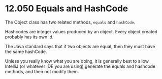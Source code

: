 # 12.050 Equals and HashCode

The Object class has two related methods, `equals` and `hashCode`.  

Hashcodes are integer values produced by an object.  Every object created probably has its own id.

The Java standard says that if two objects are equal, then they must have the same hashCode.

Unless you really know what you are doing, it is generally best to allow IntelliJ (or whatever IDE you are using) generate the equals and hashcode methods, and then not modify them.